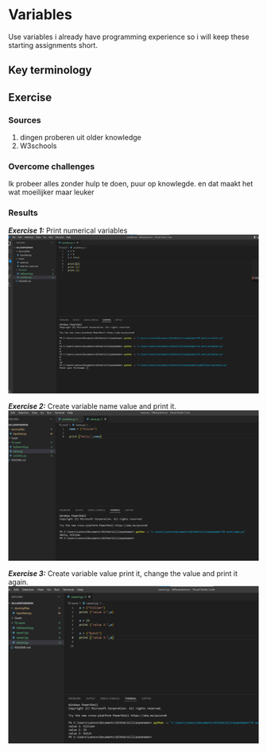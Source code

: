 # Variables
Use variables
i already have programming experience so i will keep these starting assignments short.

## Key terminology




## Exercise
### Sources
1. dingen proberen uit older knowledge
2. W3schools


### Overcome challenges
Ik probeer alles zonder hulp te doen, puur op knowlegde. en dat maakt het wat moeilijker maar leuker

### Results

***Exercise 1:*** Print numerical variables
![SS](/00_includes/python%20pics/variables1.png)

***Exercise 2:*** Create variable name value and print it.
![SS](/00_includes/python%20pics/variables%202.png)

***Exercise 3:*** Create variable value print it, change the value and print it again.
![SS](/00_includes/python%20pics/variables3.png)


